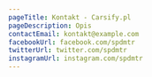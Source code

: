 ```yaml
---
pageTitle: Kontakt - Carsify.pl
pageDescription: Opis
contactEmail: kontakt@example.com
facebookUrl: facebook.com/spdmtr
twitterUrl: twitter.com/spdmtr
instagramUrl: instagram.com/spdmtr
---
```



